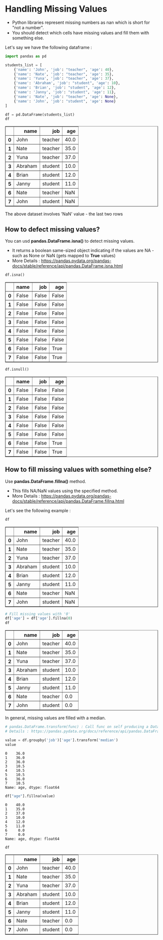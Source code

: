 # Handling Missing Values

- Python libraries represent missing numbers as nan which is short for "not a number".
- You should detect which cells have missing values and fill them with something else.

Let's say we have the following dataframe :


```python
import pandas as pd

students_list = [
    {'name': 'John', 'job': "teacher", 'age': 40},
    {'name': 'Nate', 'job': "teacher", 'age': 35},
    {'name': 'Yuna', 'job': "teacher", 'age': 37},
    {'name': 'Abraham', 'job': "student", 'age': 10},
    {'name': 'Brian', 'job': "student", 'age': 12},
    {'name': 'Janny', 'job': "student", 'age': 11},
    {'name': 'Nate', 'job': "teacher", 'age': None},
    {'name': 'John', 'job': "student", 'age': None}
]

df = pd.DataFrame(students_list)
df
```




<div>
<style scoped>
    .dataframe tbody tr th:only-of-type {
        vertical-align: middle;
    }

    .dataframe tbody tr th {
        vertical-align: top;
    }

    .dataframe thead th {
        text-align: right;
    }
</style>
<table border="1" class="dataframe">
  <thead>
    <tr style="text-align: right;">
      <th></th>
      <th>name</th>
      <th>job</th>
      <th>age</th>
    </tr>
  </thead>
  <tbody>
    <tr>
      <th>0</th>
      <td>John</td>
      <td>teacher</td>
      <td>40.0</td>
    </tr>
    <tr>
      <th>1</th>
      <td>Nate</td>
      <td>teacher</td>
      <td>35.0</td>
    </tr>
    <tr>
      <th>2</th>
      <td>Yuna</td>
      <td>teacher</td>
      <td>37.0</td>
    </tr>
    <tr>
      <th>3</th>
      <td>Abraham</td>
      <td>student</td>
      <td>10.0</td>
    </tr>
    <tr>
      <th>4</th>
      <td>Brian</td>
      <td>student</td>
      <td>12.0</td>
    </tr>
    <tr>
      <th>5</th>
      <td>Janny</td>
      <td>student</td>
      <td>11.0</td>
    </tr>
    <tr>
      <th>6</th>
      <td>Nate</td>
      <td>teacher</td>
      <td>NaN</td>
    </tr>
    <tr>
      <th>7</th>
      <td>John</td>
      <td>student</td>
      <td>NaN</td>
    </tr>
  </tbody>
</table>
</div>



The above dataset involves 'NaN' value - the last two rows

## How to defect missing values?

You can usd __pandas.DataFrame.isna()__ to detect missing values.

- It returns a boolean same-sized object indicating if the values are NA - such as None or NaN (gets mapped to __True__ values)
- More Details : https://pandas.pydata.org/pandas-docs/stable/reference/api/pandas.DataFrame.isna.html


```python
df.isna()
```




<div>
<style scoped>
    .dataframe tbody tr th:only-of-type {
        vertical-align: middle;
    }

    .dataframe tbody tr th {
        vertical-align: top;
    }

    .dataframe thead th {
        text-align: right;
    }
</style>
<table border="1" class="dataframe">
  <thead>
    <tr style="text-align: right;">
      <th></th>
      <th>name</th>
      <th>job</th>
      <th>age</th>
    </tr>
  </thead>
  <tbody>
    <tr>
      <th>0</th>
      <td>False</td>
      <td>False</td>
      <td>False</td>
    </tr>
    <tr>
      <th>1</th>
      <td>False</td>
      <td>False</td>
      <td>False</td>
    </tr>
    <tr>
      <th>2</th>
      <td>False</td>
      <td>False</td>
      <td>False</td>
    </tr>
    <tr>
      <th>3</th>
      <td>False</td>
      <td>False</td>
      <td>False</td>
    </tr>
    <tr>
      <th>4</th>
      <td>False</td>
      <td>False</td>
      <td>False</td>
    </tr>
    <tr>
      <th>5</th>
      <td>False</td>
      <td>False</td>
      <td>False</td>
    </tr>
    <tr>
      <th>6</th>
      <td>False</td>
      <td>False</td>
      <td>True</td>
    </tr>
    <tr>
      <th>7</th>
      <td>False</td>
      <td>False</td>
      <td>True</td>
    </tr>
  </tbody>
</table>
</div>




```python
df.isnull()
```




<div>
<style scoped>
    .dataframe tbody tr th:only-of-type {
        vertical-align: middle;
    }

    .dataframe tbody tr th {
        vertical-align: top;
    }

    .dataframe thead th {
        text-align: right;
    }
</style>
<table border="1" class="dataframe">
  <thead>
    <tr style="text-align: right;">
      <th></th>
      <th>name</th>
      <th>job</th>
      <th>age</th>
    </tr>
  </thead>
  <tbody>
    <tr>
      <th>0</th>
      <td>False</td>
      <td>False</td>
      <td>False</td>
    </tr>
    <tr>
      <th>1</th>
      <td>False</td>
      <td>False</td>
      <td>False</td>
    </tr>
    <tr>
      <th>2</th>
      <td>False</td>
      <td>False</td>
      <td>False</td>
    </tr>
    <tr>
      <th>3</th>
      <td>False</td>
      <td>False</td>
      <td>False</td>
    </tr>
    <tr>
      <th>4</th>
      <td>False</td>
      <td>False</td>
      <td>False</td>
    </tr>
    <tr>
      <th>5</th>
      <td>False</td>
      <td>False</td>
      <td>False</td>
    </tr>
    <tr>
      <th>6</th>
      <td>False</td>
      <td>False</td>
      <td>True</td>
    </tr>
    <tr>
      <th>7</th>
      <td>False</td>
      <td>False</td>
      <td>True</td>
    </tr>
  </tbody>
</table>
</div>



## How to fill missing values with something else?

Use __pandas.DataFrame.fillna()__ method.

- This fills NA/NaN values using the specified method.
- More Details : https://pandas.pydata.org/pandas-docs/stable/reference/api/pandas.DataFrame.fillna.html

Let's see the following example :


```python
df
```




<div>
<style scoped>
    .dataframe tbody tr th:only-of-type {
        vertical-align: middle;
    }

    .dataframe tbody tr th {
        vertical-align: top;
    }

    .dataframe thead th {
        text-align: right;
    }
</style>
<table border="1" class="dataframe">
  <thead>
    <tr style="text-align: right;">
      <th></th>
      <th>name</th>
      <th>job</th>
      <th>age</th>
    </tr>
  </thead>
  <tbody>
    <tr>
      <th>0</th>
      <td>John</td>
      <td>teacher</td>
      <td>40.0</td>
    </tr>
    <tr>
      <th>1</th>
      <td>Nate</td>
      <td>teacher</td>
      <td>35.0</td>
    </tr>
    <tr>
      <th>2</th>
      <td>Yuna</td>
      <td>teacher</td>
      <td>37.0</td>
    </tr>
    <tr>
      <th>3</th>
      <td>Abraham</td>
      <td>student</td>
      <td>10.0</td>
    </tr>
    <tr>
      <th>4</th>
      <td>Brian</td>
      <td>student</td>
      <td>12.0</td>
    </tr>
    <tr>
      <th>5</th>
      <td>Janny</td>
      <td>student</td>
      <td>11.0</td>
    </tr>
    <tr>
      <th>6</th>
      <td>Nate</td>
      <td>teacher</td>
      <td>NaN</td>
    </tr>
    <tr>
      <th>7</th>
      <td>John</td>
      <td>student</td>
      <td>NaN</td>
    </tr>
  </tbody>
</table>
</div>




```python
# Fill missing values with '0'
df['age'] = df['age'].fillna(0)
df
```




<div>
<style scoped>
    .dataframe tbody tr th:only-of-type {
        vertical-align: middle;
    }

    .dataframe tbody tr th {
        vertical-align: top;
    }

    .dataframe thead th {
        text-align: right;
    }
</style>
<table border="1" class="dataframe">
  <thead>
    <tr style="text-align: right;">
      <th></th>
      <th>name</th>
      <th>job</th>
      <th>age</th>
    </tr>
  </thead>
  <tbody>
    <tr>
      <th>0</th>
      <td>John</td>
      <td>teacher</td>
      <td>40.0</td>
    </tr>
    <tr>
      <th>1</th>
      <td>Nate</td>
      <td>teacher</td>
      <td>35.0</td>
    </tr>
    <tr>
      <th>2</th>
      <td>Yuna</td>
      <td>teacher</td>
      <td>37.0</td>
    </tr>
    <tr>
      <th>3</th>
      <td>Abraham</td>
      <td>student</td>
      <td>10.0</td>
    </tr>
    <tr>
      <th>4</th>
      <td>Brian</td>
      <td>student</td>
      <td>12.0</td>
    </tr>
    <tr>
      <th>5</th>
      <td>Janny</td>
      <td>student</td>
      <td>11.0</td>
    </tr>
    <tr>
      <th>6</th>
      <td>Nate</td>
      <td>teacher</td>
      <td>0.0</td>
    </tr>
    <tr>
      <th>7</th>
      <td>John</td>
      <td>student</td>
      <td>0.0</td>
    </tr>
  </tbody>
</table>
</div>



In general, missing values are filled with a median.


```python
# pandas.DataFrame.transform(func) : Call func on self producing a DataFrame with transformed values.
# Details : https://pandas.pydata.org/docs/reference/api/pandas.DataFrame.transform.html

value = df.groupby('job')['age'].transform('median')
value
```




    0    36.0
    1    36.0
    2    36.0
    3    10.5
    4    10.5
    5    10.5
    6    36.0
    7    10.5
    Name: age, dtype: float64




```python
df["age"].fillna(value)
```




    0    40.0
    1    35.0
    2    37.0
    3    10.0
    4    12.0
    5    11.0
    6     0.0
    7     0.0
    Name: age, dtype: float64




```python
df
```




<div>
<style scoped>
    .dataframe tbody tr th:only-of-type {
        vertical-align: middle;
    }

    .dataframe tbody tr th {
        vertical-align: top;
    }

    .dataframe thead th {
        text-align: right;
    }
</style>
<table border="1" class="dataframe">
  <thead>
    <tr style="text-align: right;">
      <th></th>
      <th>name</th>
      <th>job</th>
      <th>age</th>
    </tr>
  </thead>
  <tbody>
    <tr>
      <th>0</th>
      <td>John</td>
      <td>teacher</td>
      <td>40.0</td>
    </tr>
    <tr>
      <th>1</th>
      <td>Nate</td>
      <td>teacher</td>
      <td>35.0</td>
    </tr>
    <tr>
      <th>2</th>
      <td>Yuna</td>
      <td>teacher</td>
      <td>37.0</td>
    </tr>
    <tr>
      <th>3</th>
      <td>Abraham</td>
      <td>student</td>
      <td>10.0</td>
    </tr>
    <tr>
      <th>4</th>
      <td>Brian</td>
      <td>student</td>
      <td>12.0</td>
    </tr>
    <tr>
      <th>5</th>
      <td>Janny</td>
      <td>student</td>
      <td>11.0</td>
    </tr>
    <tr>
      <th>6</th>
      <td>Nate</td>
      <td>teacher</td>
      <td>0.0</td>
    </tr>
    <tr>
      <th>7</th>
      <td>John</td>
      <td>student</td>
      <td>0.0</td>
    </tr>
  </tbody>
</table>
</div>




```python

```
